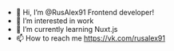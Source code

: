 - 👋 Hi, I’m @RusAlex91 Frontend developer!
- 👀 I’m interested in work
- 🌱 I’m currently learning Nuxt.js
- 📫 How to reach me https://vk.com/rusalex91

